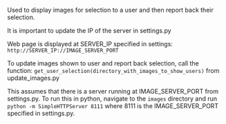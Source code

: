 
Used to display images for selection to a user and then report back their selection. 

It is important to update the IP of the server in settings.py

Web page is displayed at SERVER_IP specified in settings:
`http://SERVER_IP://IMAGE_SERVER_PORT`

To update images shown to user and report back selection, call the function: 
`get_user_selection(directory_with_images_to_show_users)`
from  update_images.py

This assumes that there is a server running at IMAGE_SERVER_PORT from settings.py. 
To run this in python, navigate to the `images` directory and run 
`python -m SimpleHTTPServer 8111` where 8111 is the IMAGE_SERVER_PORT specified
in settings.py. 
